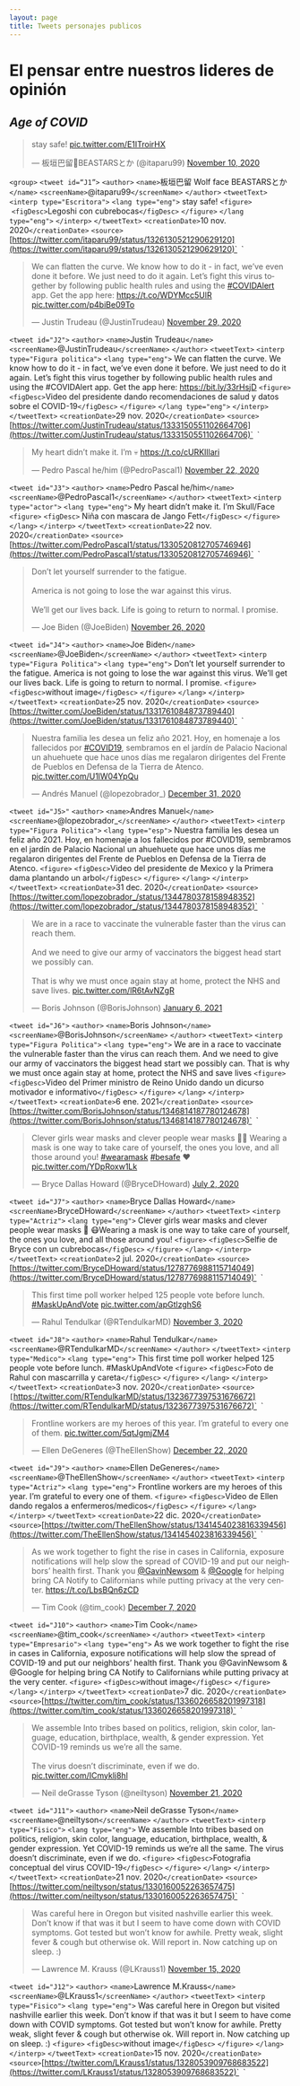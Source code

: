 ```yaml
---
layout: page
title: Tweets personajes publicos
---
```



# **El pensar entre nuestros lideres de opinión**

## *Age of COVID*

<blockquote class="twitter-tweet"><p lang="en" dir="ltr">stay safe! <a href="https://t.co/E1ITroirHX">pic.twitter.com/E1ITroirHX</a></p>&mdash; 板垣巴留🐺BEASTARSとか (@itaparu99) <a href="https://twitter.com/itaparu99/status/1326130521290629120?ref_src=twsrc%5Etfw">November 10, 2020</a></blockquote> <script async src="https://platform.twitter.com/widgets.js" charset="utf-8"></script> 

`<group>`
`<tweet id=“J1”>`
`<author>`
`<name>`板垣巴留 Wolf face BEASTARSとか`</name>`
`<screenName>`@itaparu99`</screenName>`
`</author>`
`<tweetText>`
`<interp type="Escritora">`
`<lang type="eng">`
stay safe!
`<figure>`
 `<figDesc>`Legoshi con cubrebocas`</figDesc>`
`</figure>`
`</lang type="eng">`
`</interp>`
`</tweetText>`
`<creationDate>`10 nov. 2020`</creationDate>`
`<source>`[https://twitter.com/itaparu99/status/1326130521290629120](https://twitter.com/itaparu99/status/1326130521290629120)`</source>`
`</tweet>`


<blockquote class="twitter-tweet"><p lang="en" dir="ltr">We can flatten the curve. We know how to do it - in fact, we’ve even done it before. We just need to do it again. Let’s fight this virus together by following public health rules and using the <a href="https://twitter.com/hashtag/COVIDAlert?src=hash&amp;ref_src=twsrc%5Etfw">#COVIDAlert</a> app. Get the app here: <a href="https://t.co/WDYMcc5UlR">https://t.co/WDYMcc5UlR</a> <a href="https://t.co/p4biBe09To">pic.twitter.com/p4biBe09To</a></p>&mdash; Justin Trudeau (@JustinTrudeau) <a href="https://twitter.com/JustinTrudeau/status/1333150551102664706?ref_src=twsrc%5Etfw">November 29, 2020</a></blockquote> <script async src="https://platform.twitter.com/widgets.js" charset="utf-8"></script> 


`<tweet id="J2">`
`<author>`
`<name>`Justin Trudeau`</name>`
`<screenName>`@JustinTrudeau`</screenName>`
`</author>`
`<tweetText>`
`<interp type="Figura politica">`
`<lang type="eng">`
We can flatten the curve. We know how to do it - in fact, we’ve even done it before. We just need to do it again. Let’s fight this virus together by following public
health rules and using the #COVIDAlert app. Get the app here: https://bit.ly/33rHsjD
`<figure>`
 `<figDesc>`Video del presidente dando recomendaciones de salud y datos sobre el COVID-19`</figDesc>`
`</figure>`
`</lang type="eng">`
`</interp>`
`</tweetText>`
`<creationDate>`29 nov. 2020`</creationDate>`
`<source>`[https://twitter.com/JustinTrudeau/status/1333150551102664706](https://twitter.com/JustinTrudeau/status/1333150551102664706)`</source>`
`</tweet>`


<blockquote class="twitter-tweet"><p lang="en" dir="ltr">My heart didn’t make it. I’m 💀 <a href="https://t.co/cURKIllari">https://t.co/cURKIllari</a></p>&mdash; Pedro Pascal he/him (@PedroPascal1) <a href="https://twitter.com/PedroPascal1/status/1330520812705746946?ref_src=twsrc%5Etfw">November 22, 2020</a></blockquote> <script async src="https://platform.twitter.com/widgets.js" charset="utf-8"></script> 


`<tweet id="J3">`
`<author>`
`<name>`Pedro Pascal he/him`</name>`
`<screenName>`@PedroPascal1`</screenName>`
`</author>`
`<tweetText>`
`<interp type="actor">`
`<lang type="eng">`
My heart didn’t make it. I’m Skull/Face
`<figure>`
 `<figDesc>` Niña con mascara de Jango Fett`</figDesc>`
`</figure>`
`</lang>`
`</interp>`
`</tweetText>`
`<creationDate>`22 nov. 2020`</creationDate>`
`<source>`[https://twitter.com/PedroPascal1/status/1330520812705746946](https://twitter.com/PedroPascal1/status/1330520812705746946)`</source>`
`</tweet>`


<blockquote class="twitter-tweet"><p lang="en" dir="ltr">Don’t let yourself surrender to the fatigue.<br><br>America is not going to lose the war against this virus. <br><br>We’ll get our lives back. Life is going to return to normal. I promise.</p>&mdash; Joe Biden (@JoeBiden) <a href="https://twitter.com/JoeBiden/status/1331761084873789440?ref_src=twsrc%5Etfw">November 26, 2020</a></blockquote> <script async src="https://platform.twitter.com/widgets.js" charset="utf-8"></script> 


`<tweet id="J4">`
`<author>`
`<name>`Joe Biden`</name>`
`<screenName>`@JoeBiden`</screenName>`
`</author>`
`<tweetText>`
`<interp type="Figura Politica">`
`<lang type="eng">`
Don’t let yourself surrender to the fatigue.
America is not going to lose the war against this virus.
We’ll get our lives back. Life is going to return to normal. I promise.
`<figure>`
 `<figDesc>`without image`</figDesc>`
`</figure>`
`</lang>`
`</interp>`
`</tweetText>`
`<creationDate>`25 nov. 2020`</creationDate>`
`<source>`[https://twitter.com/JoeBiden/status/1331761084873789440](https://twitter.com/JoeBiden/status/1331761084873789440)`</source>`
`</tweet>`


<blockquote class="twitter-tweet"><p lang="es" dir="ltr">Nuestra familia les desea un feliz año 2021. Hoy, en homenaje a los fallecidos por <a href="https://twitter.com/hashtag/COVID19?src=hash&amp;ref_src=twsrc%5Etfw">#COVID19</a>, sembramos en el jardín de Palacio Nacional un ahuehuete que hace unos días me regalaron dirigentes del Frente de Pueblos en Defensa de la Tierra de Atenco. <a href="https://t.co/U1lW04YpQu">pic.twitter.com/U1lW04YpQu</a></p>&mdash; Andrés Manuel (@lopezobrador_) <a href="https://twitter.com/lopezobrador_/status/1344780378158948352?ref_src=twsrc%5Etfw">December 31, 2020</a></blockquote> <script async src="https://platform.twitter.com/widgets.js" charset="utf-8"></script> 


`<tweet id="J5>"`
`<author>`
`<name>`Andres Manuel`</name>`
`<screenName>`@lopezobrador_`</screenName>`
`</author>`
`<tweetText>`
`<interp type="Figura Politica">`
`<lang type="esp">`
Nuestra familia les desea un feliz año 2021. Hoy, en homenaje a los fallecidos por #COVID19,
sembramos en el jardín de Palacio Nacional un ahuehuete que hace unos días me regalaron dirigentes del
Frente de Pueblos en Defensa de la Tierra de Atenco.
`<figure>`
 `<figDesc>`Video del presidente de Mexico y la Primera dama plantando un arbol`</figDesc>`
`</figure>`
`</lang>`
`</interp>`
`</tweetText>`
`<creationDate>`31 dec. 2020`</creationDate>`
`<source>`[https://twitter.com/lopezobrador_/status/1344780378158948352](https://twitter.com/lopezobrador_/status/1344780378158948352)`</source>`
`</tweet>`


<blockquote class="twitter-tweet"><p lang="en" dir="ltr">We are in a race to vaccinate the vulnerable faster than the virus can reach them.<br><br>And we need to give our army of vaccinators the biggest head start we possibly can.<br><br>That is why we must once again stay at home, protect the NHS and save lives. <a href="https://t.co/lR6tAvNZgR">pic.twitter.com/lR6tAvNZgR</a></p>&mdash; Boris Johnson (@BorisJohnson) <a href="https://twitter.com/BorisJohnson/status/1346814187780124678?ref_src=twsrc%5Etfw">January 6, 2021</a></blockquote> <script async src="https://platform.twitter.com/widgets.js" charset="utf-8"></script> 


`<tweet id="J6">`
`<author>`
`<name>`Boris Johnson`</name>`
`<screenName>`@BorisJohnson`</screenName>`
`</author>`
`<tweetText>`
`<interp type="Figura Politica">`
`<lang type="eng">`
We are in a race to vaccinate the vulnerable faster than the virus can reach them.
And we need to give our army of vaccinators the biggest head start we possibly can.
That is why we must once again stay at home, protect the NHS and save lives
`<figure>`
 `<figDesc>`Video del Primer ministro de Reino Unido dando un dicurso motivador e informativo`</figDesc>`
`</figure>`
`</lang>`
`</interp>`
`</tweetText>`
`<creationDate>`6 ene. 2021`</creationDate>`
`<source>`[https://twitter.com/BorisJohnson/status/1346814187780124678](https://twitter.com/BorisJohnson/status/1346814187780124678)`</source>`
`</tweet>`


<blockquote class="twitter-tweet"><p lang="en" dir="ltr">Clever girls wear masks and clever people wear masks 🦖😷 Wearing a mask is one way to take care of yourself, the ones you love, and all those around you! <a href="https://twitter.com/hashtag/wearamask?src=hash&amp;ref_src=twsrc%5Etfw">#wearamask</a> <a href="https://twitter.com/hashtag/besafe?src=hash&amp;ref_src=twsrc%5Etfw">#besafe</a> ♥️ <a href="https://t.co/YDpRoxw1Lk">pic.twitter.com/YDpRoxw1Lk</a></p>&mdash; Bryce Dallas Howard (@BryceDHoward) <a href="https://twitter.com/BryceDHoward/status/1278776988115714049?ref_src=twsrc%5Etfw">July 2, 2020</a></blockquote> <script async src="https://platform.twitter.com/widgets.js" charset="utf-8"></script> 


`<tweet id="J7">`
`<author>`
`<name>`Bryce Dallas Howard`</name>`
`<screenName>`BryceDHoward`</screenName>`
`</author>`
`<tweetText>`
`<interp type="Actriz">`
`<lang type="eng">`
Clever girls wear masks and clever people wear masks 🦖
😷Wearing a mask is one way to take care of yourself,
the ones you love, and all those around you!
`<figure>`
 `<figDesc>`Selfie de Bryce con un cubrebocas`</figDesc>`
`</figure>`
`</lang>`
`</interp>`
`</tweetText>`
`<creationDate>`2 jul. 2020`</creationDate>`
`<source>`[https://twitter.com/BryceDHoward/status/1278776988115714049](https://twitter.com/BryceDHoward/status/1278776988115714049)`</source>`
`</tweet>`


<blockquote class="twitter-tweet"><p lang="en" dir="ltr">This first time poll worker helped 125 people vote before lunch. <a href="https://twitter.com/hashtag/MaskUpAndVote?src=hash&amp;ref_src=twsrc%5Etfw">#MaskUpAndVote</a> <a href="https://t.co/apGtlzghS6">pic.twitter.com/apGtlzghS6</a></p>&mdash; Rahul Tendulkar (@RTendulkarMD) <a href="https://twitter.com/RTendulkarMD/status/1323677397531676672?ref_src=twsrc%5Etfw">November 3, 2020</a></blockquote> <script async src="https://platform.twitter.com/widgets.js" charset="utf-8"></script> 


`<tweet id="J8">`
`<author>`
`<name>`Rahul Tendulkar`</name>`
`<screenName>`@RTendulkarMD`</screenName>`
`</author>`
`</tweetText>`
`<interp type="Medico">`
`<lang type="eng">`
This first time poll worker helped 125 people vote before lunch. #MaskUpAndVote
`<figure>`
 `<figDesc>`Foto de Rahul con mascarrilla y careta`</figDesc>`
`</figure>`
`</lang>`
`</interp>`
`</tweetText>`
`<creationDate>`3 nov. 2020`</creationDate>`
`<source>[`https://twitter.com/RTendulkarMD/status/1323677397531676672](https://twitter.com/RTendulkarMD/status/1323677397531676672)`</source>`
`</tweet>`


<blockquote class="twitter-tweet"><p lang="en" dir="ltr">Frontline workers are my heroes of this year. I’m grateful to every one of them. <a href="https://t.co/5qtJgmjZM4">pic.twitter.com/5qtJgmjZM4</a></p>&mdash; Ellen DeGeneres (@TheEllenShow) <a href="https://twitter.com/TheEllenShow/status/1341454023816339456?ref_src=twsrc%5Etfw">December 22, 2020</a></blockquote> <script async src="https://platform.twitter.com/widgets.js" charset="utf-8"></script> 


`<tweet id="J9">`
`<author>`
`<name>`Ellen DeGeneres`</name>`
`<screenName>`@TheEllenShow`</screenName>`
`</author>`
`<tweetText>`
`<interp type="Actriz">`
`<lang type="eng">`
Frontline workers are my heroes of this year. I’m grateful to every one of them.
`<figure>`
 `<figDesc>`Video de Ellen dando regalos a enfermeros/medicos`</figDesc>`
`</figure>`
`</lang>`
`</interp>`
`</tweetText>`
`<creationDate>`22 dic. 2020`</creationDate>`
`<source>`[https://twitter.com/TheEllenShow/status/1341454023816339456](https://twitter.com/TheEllenShow/status/1341454023816339456)`</source>`
`</tweet>`


<blockquote class="twitter-tweet"><p lang="en" dir="ltr">As we work together to fight the rise in cases in California, exposure notifications will help slow the spread of COVID-19 and put our neighbors’ health first. Thank you <a href="https://twitter.com/GavinNewsom?ref_src=twsrc%5Etfw">@GavinNewsom</a> &amp; <a href="https://twitter.com/Google?ref_src=twsrc%5Etfw">@Google</a> for helping bring CA Notify to Californians while putting privacy at the very center. <a href="https://t.co/LbsBQn6zCD">https://t.co/LbsBQn6zCD</a></p>&mdash; Tim Cook (@tim_cook) <a href="https://twitter.com/tim_cook/status/1336026658201997318?ref_src=twsrc%5Etfw">December 7, 2020</a></blockquote> <script async src="https://platform.twitter.com/widgets.js" charset="utf-8"></script> 


`<tweet id="J10">`
`<author>`
`<name>`Tim Cook`</name>`
`<screenName>`@tim_cook`</screenName>`
`</author>`
`<tweetText>`
`<interp type="Empresario">`
`<lang type="eng">`
As we work together to fight the rise in cases in California,
exposure notifications will help slow the spread of COVID-19 and put our neighbors’ health first.
Thank you @GavinNewsom & @Google
for helping bring CA Notify to Californians while putting privacy at the very center.
`<figure>`
 `<figDesc>`without image`</figDesc>`
`</figure>`
`</lang>`
`</interp>`
`</tweetText>`
`<creationDate>`7 dic. 2020`</creationDate>`
`<source>`[https://twitter.com/tim_cook/status/1336026658201997318](https://twitter.com/tim_cook/status/1336026658201997318)`</source>`
`</tweet>`


<blockquote class="twitter-tweet"><p lang="en" dir="ltr">We assemble Into tribes based on politics, religion, skin color, language, education, birthplace, wealth, &amp; gender expression. Yet COVID-19 reminds us we’re all the same.<br><br>The virus doesn’t discriminate, even if we do. <a href="https://t.co/ICmyklj8hl">pic.twitter.com/ICmyklj8hl</a></p>&mdash; Neil deGrasse Tyson (@neiltyson) <a href="https://twitter.com/neiltyson/status/1330160052263657475?ref_src=twsrc%5Etfw">November 21, 2020</a></blockquote> <script async src="https://platform.twitter.com/widgets.js" charset="utf-8"></script> 


`<tweet id="J11">`
`<author>`
`<name>`Neil deGrasse Tyson`</name>`
`<screenName>`@neiltyson`</screenName>`
`</author>`
`<tweetText>`
`<interp type="Fisico">`
`<lang type="eng">`
We assemble Into tribes based on politics, religion, skin color, language, education, birthplace, wealth, & gender expression.
Yet COVID-19 reminds us we’re all the same.
The virus doesn’t discriminate, even if we do.
`<figure>`
 `<figDesc>`Fotografia conceptual del virus COVID-19`</figDesc>`
`</figure>`
`</lang>`
`</interp>`
`</tweetText>`
`<creationDate>`21 nov. 2020`</creationDate>`
`<source>`[https://twitter.com/neiltyson/status/1330160052263657475](https://twitter.com/neiltyson/status/1330160052263657475)`</source>`
`</tweet>`


<blockquote class="twitter-tweet"><p lang="en" dir="ltr">Was careful here in Oregon but visited nashville earlier this week. Don’t know if that was it but I seem to have come down with COVID symptoms. Got tested but won’t know for awhile. Pretty weak, slight fever &amp; cough but otherwise ok. Will report in. Now catching up on sleep. :)</p>&mdash; Lawrence M. Krauss (@LKrauss1) <a href="https://twitter.com/LKrauss1/status/1328053909768683522?ref_src=twsrc%5Etfw">November 15, 2020</a></blockquote> <script async src="https://platform.twitter.com/widgets.js" charset="utf-8"></script> 


`<tweet id="J12">`
`<author>`
`<name>`Lawrence M.Krauss`</name>`
`<screenName>`@LKrauss1`</screenName>`
`</author>`
`<tweetText>`
`<interp type="Fisico">`
`<lang type="eng">`
Was careful here in Oregon but visited nashville earlier this week. Don’t know if that was it but I seem to have come down with COVID symptoms.
Got tested but won’t know for awhile.
Pretty weak, slight fever & cough but otherwise ok.
Will report in. Now catching up on sleep. :)
`<figure>`
 `<figDesc>`without image`</figDesc>`
`</figure>`
`</lang>`
`</interp>`
`</tweetText>`
`<creationDate>`15 nov. 2020`</creationDate>`
`<source>`[https://twitter.com/LKrauss1/status/1328053909768683522](https://twitter.com/LKrauss1/status/1328053909768683522)`</source>`
`</tweet>`
